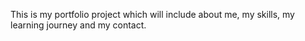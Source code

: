 This is my portfolio project which will include about me, my skills, my learning journey and my contact.
